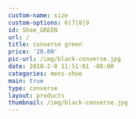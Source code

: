 ```yaml
---
custom-name: size
custom-options: 6|7|8|9
id: Shoe_GREEN
url: /
title: converse green
price: '20.00'
pic-url: /img/black-converse.jpg
date: 2018-2-8 11:51:01 -08:00
categories: mens-shoe
main: true
type: converse
layout: products
thumbnail: /img/black-converse.jpg
---
```

